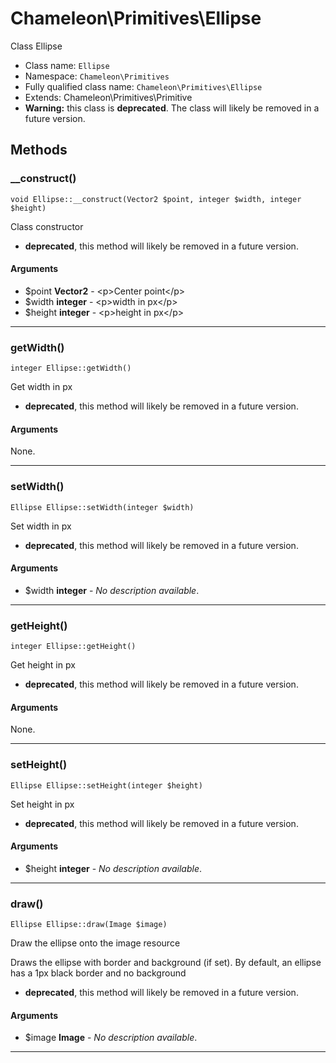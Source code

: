 # Chameleon\Primitives\Ellipse
Class Ellipse

* Class name: `Ellipse`
* Namespace: `Chameleon\Primitives`
* Fully qualified class name: `Chameleon\Primitives\Ellipse`
* Extends: Chameleon\Primitives\Primitive
* **Warning:** this class is **deprecated**. The class will likely be removed in a future version.

## Methods
### __construct()
    void Ellipse::__construct(Vector2 $point, integer $width, integer $height)

Class constructor


* **deprecated**, this method will likely be removed in a future version.
#### Arguments
* $point **Vector2** - &lt;p&gt;Center point&lt;/p&gt;
* $width **integer** - &lt;p&gt;width in px&lt;/p&gt;
* $height **integer** - &lt;p&gt;height in px&lt;/p&gt;

---
### getWidth()
    integer Ellipse::getWidth()

Get width in px


* **deprecated**, this method will likely be removed in a future version.
#### Arguments
None.

---
### setWidth()
    Ellipse Ellipse::setWidth(integer $width)

Set width in px


* **deprecated**, this method will likely be removed in a future version.
#### Arguments
* $width **integer** - *No description available*.

---
### getHeight()
    integer Ellipse::getHeight()

Get height in px


* **deprecated**, this method will likely be removed in a future version.
#### Arguments
None.

---
### setHeight()
    Ellipse Ellipse::setHeight(integer $height)

Set height in px


* **deprecated**, this method will likely be removed in a future version.
#### Arguments
* $height **integer** - *No description available*.

---
### draw()
    Ellipse Ellipse::draw(Image $image)

Draw the ellipse onto the image resource

Draws the ellipse with border and background (if set).
By default, an ellipse has a 1px black border and no background
* **deprecated**, this method will likely be removed in a future version.
#### Arguments
* $image **Image** - *No description available*.

---
